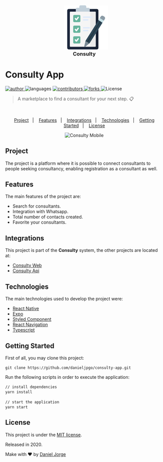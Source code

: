 <h3 align="center" >
 &nbsp;&nbsp; <img
    alt="checklist"
    title="checklist"
    src=".github/logo.png"
    height="140px"
    />
    <div>
      Consulty
    </div>
</h3>

<h1 align="left">Consulty App</h1>

<p align="left">
   <a href="https://github.com/danieljpgo">
      <img
        alt="author"
        src="https://img.shields.io/badge/author-danieljpgo-1b263b?style=flat&labelColor=2f4858"
      />
   </a>
   <img
      alt="languages"
      src="https://img.shields.io/github/languages/count/danieljpgo/consulty-app?color=1b263b&style=flat&labelColor=2f4858"
   />
   <a href="https://github.com/danieljpgo/consulty-app/graphs/contributors">
      <img
        alt="contributors"
        src="https://img.shields.io/github/stars/danieljpgo/consulty-app?color=1b263b&style=flat&labelColor=2f4858"/>
   </a>
    <a href="https://github.com/danieljpgo/consulty-app/network/members">
      <img
         alt="forks"
         src="https://img.shields.io/github/forks/danieljpgo/consulty-app?color=1b263b&style=flat&labelColor=2f4858"/>
   </a>
     <img alt="License" src="https://img.shields.io/badge/license-MIT-1b263b?style=flat&labelColor=2f4858">
</p>

> A marketplace to find a consultant for your next step. :clipboard:

&nbsp;

<p align="center">
   <a href="#project">Project</a>&nbsp;&nbsp;&nbsp;|&nbsp;&nbsp;&nbsp;
   <a href="#features">Features</a>&nbsp;&nbsp;&nbsp;|&nbsp;&nbsp;&nbsp;
   <a href="#integrations">Integrations</a>&nbsp;&nbsp;&nbsp;|&nbsp;&nbsp;&nbsp;
   <a href="#technologies">Technologies</a>&nbsp;&nbsp;&nbsp;|&nbsp;&nbsp;&nbsp;
   <a href="#getting-started">Getting Started</a>&nbsp;&nbsp;&nbsp;|&nbsp;&nbsp;&nbsp;
   <a href="#license">License</a>
</p>

<div align="center">
   <img
      alt="Consulty Mobile"
      title="Consulty Mobile"
      src=".github/anim.gif"
      width="230px" />
</div>

## Project
The project is a platform where it is possible to connect consultants to people seeking consultancy, enabling registration as a consultant as well.

## Features
The main features of the project are:
- Search for consultants.
- Integration with Whatsapp.
- Total number of contacts created.
- Favorite your consultants.

## Integrations
This project is part of the **Consulty** system, the other projects are located at:
- [Consulty Web](https://github.com/danieljpgo/consulty-web)
- [Consulty Api](https://github.com/danieljpgo/consulty-api)

## Technologies
The main technologies used to develop the project were:
- [React Native](https://reactnative.dev/)
- [Expo](https://expo.io/)
- [Styled Component](https://styled-components.com/)
- [React Navigation](https://reactnavigation.org/)
- [Typescript](https://www.typescriptlang.org/)

## Getting Started
First of all, you may clone this project:
```
git clone https://github.com/danieljpgo/consulty-app.git
```
Run the following scripts in order to execute the application:
```
// install dependencies
yarn install

// start the application
yarn start
```

## License
This project is under the [MIT license](https://github.com/danieljpgo/consulty-app/blob/master/LICENSE).
<div>Released in 2020.</div>

Make with ❤️ by [Daniel Jorge](https://github.com/danieljpgo)